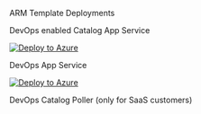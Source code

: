 ARM Template Deployments

DevOps enabled Catalog App Service

[![Deploy to Azure](https://aka.ms/deploytoazurebutton)](https://portal.azure.com/#create/Microsoft.Template/uri/https%3A%2F%2Fdevopsservice.blob.core.windows.net%2Fdeploypackages%2FInRule.Catalog.Service.DevOps.json)

DevOps App Service

[![Deploy to Azure](https://aka.ms/deploytoazurebutton)](https://portal.azure.com/#create/Microsoft.Template/uri/https%3A%2F%2Fdevopsservice.blob.core.windows.net%2Fdeploypackages%2FInRule.DevOps.Runtime.Service.json)

DevOps Catalog Poller (only for SaaS customers)
